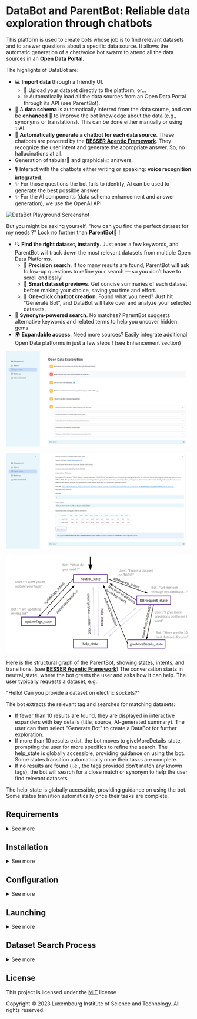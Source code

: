 # DataBot and ParentBot: Reliable data exploration through chatbots

This platform is used to create bots whose job is to find relevant datasets and to answer questions about a specific data source. It allows the automatic
generation of a chat/voice bot swarm to attend all the data sources in an **Open Data Portal**.

The highlights of DataBot are:

- 💻 **Import data** through a friendly UI.
  - 💾 Upload your dataset directly to the platform, or...
  - 🌐 Automatically load all the data sources from an Open Data Portal through its API (see ParentBot).
- 🔎 A **data schema** is automatically inferred from the data source, and can be **enhanced** 💪 to improve the bot knowledge about 
  the data (e.g., synonyms or translations). This can be done either manually or using ✨AI.
- 🤖 **Automatically generate a chatbot for each data source**. These chatbots are powered by the [**BESSER Agentic Framework**](https://github.com/BESSER-PEARL/bot-framework).
  They recognize the user intent and generate the appropriate answer. So, no hallucinations at all.
- Generation of tabular📅 and graphical📈 answers.
- 🎙️ Interact with the chatbots either writing or speaking: **voice recognition integrated**.
- ✨ For those questions the bot fails to identify, AI can be used to generate the best possible answer.
- ✨ For the AI components (data schema enhancement and answer generation), we use the OpenAI API.

![DataBot Playground Screenshot](docs/source/img/playground_screenshot.png)

But you might be asking yourself, "how can you find the perfect dataset for my needs ?"
Look no further than **ParentBot**👴 !

- 🔍 **Find the right dataset, instantly**. Just enter a few keywords, and ParentBot will track down the most relevant datasets from multiple Open Data Platforms.
  - 🎯 **Precision search**. If too many results are found, ParentBot will ask follow-up questions to refine your search — so you don’t have to scroll endlessly!
  - 📜 **Smart dataset previews**. Get concise summaries of each dataset before making your choice, saving you time and effort.
  - 🤖 **One-click chatbot creation**. Found what you need? Just hit "Generate Bot", and DataBot will take over and analyze your selected datasets.
- 🔄 **Synonym-powered search**. No matches? ParentBot suggests alternative keywords and related terms to help you uncover hidden gems.
- 🌍 **Expandable access**. Need more sources? Easily integrate additional Open Data platforms in just a few steps ! (see Enhancement section)

![Parentbot Main UI Screenshot](docs/source/img/parentbot_mainUI.png)

![Parentbot Expander Screenshot](docs/source/img/parentbot_expandercontent.png)

![Parentbot State graph](docs/source/img/parentbot_graph.png)

Here is the structural graph of the ParentBot, showing states, intents, and transitions. (see [**BESSER Agentic Framework**](https://github.com/BESSER-PEARL/bot-framework))
The conversation starts in neutral_state, where the bot greets the user and asks how it can help. The user typically requests a dataset, e.g.:

"Hello! Can you provide a dataset on electric sockets?"

The bot extracts the relevant tag and searches for matching datasets:

- If fewer than 10 results are found, they are displayed in interactive expanders with key details (title, source, AI-generated summary). The user can then select "Generate Bot" to create a DataBot for further exploration.
- If more than 10 results exist, the bot moves to giveMoreDetails_state, prompting the user for more specifics to refine the search.
The help_state is globally accessible, providing guidance on using the bot. Some states transition automatically once their tasks are complete.
- If no results are found (i.e., the tags provided don’t match any known tags), the bot will search for a close match or synonym to help the user find relevant datasets

The help_state is globally accessible, providing guidance on using the bot. Some states transition automatically once their tasks are complete.

## Requirements
<details>
<summary>See more</summary>

- Python 3.11
- Recommended: Create a virtual environment (e.g. [venv](https://docs.python.org/3/library/venv.html), [conda](https://conda.io/projects/conda/en/latest/user-guide/tasks/manage-environments.html))

For example with venv, after installing Python 3.11 on your machine, you can create a new virtual environment: 

```bash
python3.11 -m venv ChatbotVirtualEnv
```

To activate the environment:
```bash
source ChatbotVirtualEnv/bin/activate
```

To deactivate the virtual environment: 
```bash
deactivate ChatbotVirtualEnv 
```

To permanently delete the environment: 
```bash
rm -rf ChatbotVirtualEnv
```
</details>

## Installation
<details>
<summary>See more</summary>

```bash
git clone https://github.com/BESSER-PEARL/databot
cd databot
pip install -r requirements.txt
touch config.ini
```
</details>

## Configuration
<details>
<summary>See more</summary>

For the parent_bot to work, you will need an OpenAI API Key.
In your config.ini, paste the following text, and replace "**YOUR-OPENAI-API-KEY**" with your actual key. 

```bash
[websocket_platform]
websocket.host = localhost
websocket.port = 8764
streamlit.host = localhost
streamlit.port = 5000

[telegram_platform]
telegram.token = YOUR-BOT-TOKEN

[nlp]
nlp.language = en
nlp.region = US
nlp.timezone = Europe/Madrid
nlp.pre_processing = True
nlp.intent_threshold = 0.4
nlp.openai.api_key = YOUR-OPENAI-API-KEY
nlp.hf.api_key = YOUR-API-KEY
nlp.replicate.api_key = YOUR-API-KEY

[db]
db.monitoring = False
db.monitoring.dialect = postgresql
db.monitoring.host = localhost
db.monitoring.port = 5432
db.monitoring.database = DB-NAME
db.monitoring.username = DB-USERNAME
db.monitoring.password = DB-PASSWORD
```
</details>

## Launching
<details>
<summary>See more</summary>

To launch the platform in your browser, simply run this command from the databot directory.
```bash
streamlit run main.py
```
</details>

## Dataset Search Process
<details>
<summary>See more</summary>

Curently, the parentbot is only able to request datasets from open data platform using the uData API. To add a new platform, write its domain name in the **udata_root** section of **src/app/open_data_portal_API.json**

```json
{   
    "udata_root" : [
        "https://data.public.lu/",
        "https://www.data.gouv.fr/",
        "https://dados.gov.pt/"
    ],
    "ckan_root" : [
        "https://catalog.data.gov/api/3/action/",
        "https://www.donneesquebec.ca/recherche/api/action/",
        "https://opendata.nhsbsa.net/api/3/action/",
        "https://ckan.opendata.swiss/api/3/action/",
        "https://data.cnra.ca.gov/api/3/action/",
        "https://open.canada.ca/data/en/api/3/action/",
        "https://opendata-ajuntament.barcelona.cat/data/api/3/action/",
        "https://catalog.sarawak.gov.my/api/3/action/",
        "https://open.africa/api/3/action/",
        "https://data.gov.au/api/3/action/",
        "https://data.gov.ie/api/3/action/",
        "https://data.boston.gov/api/3/action/",
        "https://www.data.qld.gov.au/api/3/action/",
        "https://data.illinois.gov/api/3/action/",
        "https://dati.gov.it/opendata/api/3/action/"
    ]
}
```

Initial efforts have been made to support CKAN-based platforms, as CKAN is widely used across many open data portals. A list of CKAN-compatible platforms has been compiled, but full support is not yet implemented. The main challenge lies in differences in API request structures, which require adaptation before integration.

For uData platforms, the chatbot constructs API queries in the following format:

```python
def get_datasets_info_with_tag_from_platform(opendata_url, tag, datasets_info):
    url = opendata_url + "api/1/datasets/" + "/?tag=" + tag + "&format=csv"
    response = {}
    try:
        response = requests.get(url).json()
```

This ensures only datasets with CSV-formatted resources are considered. The chatbot processes the API’s JSON response, filtering out datasets that lack CSV files.
The URL for the GET request would need some adaptation for CKAN support.

To enhance usability, an LLM generates human-readable dataset titles and summaries. If missing, the chatbot defaults to original metadata. The final dataset list is structured as JSON and displayed interactively using expanders.

</details>

## License

This project is licensed under the [MIT](https://mit-license.org/) license

Copyright © 2023 Luxembourg Institute of Science and Technology. All rights reserved.
